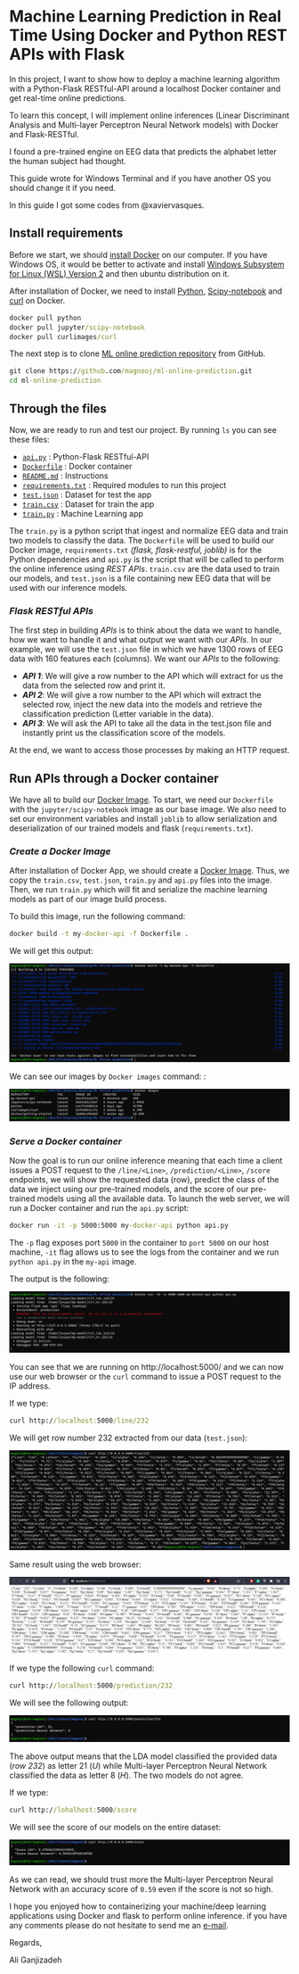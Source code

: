 # Machine Learning Prediction in Real Time Using Docker and Python REST APIs with Flask

In this project, I want to show how to deploy a machine learning algorithm with a Python-Flask RESTful-API around a localhost Docker container and get real-time online predictions.

To learn this concept, I will implement online inferences (Linear Discriminant Analysis and Multi-layer Perceptron Neural Network models) with Docker and Flask-RESTful.

I found a pre-trained engine on EEG data that predicts the alphabet letter the human subject had thought.

This guide wrote for Windows Terminal and if you have another OS you should change it if you need.

In this guide I got some codes from @xaviervasques. 

## Install requirements

Before we start, we should [install Docker](https://docs.docker.com/desktop/) on our computer. If you have Windows OS, it would be better to activate and install [Windows Subsystem for Linux (WSL) Version 2](https://docs.microsoft.com/en-us/windows/wsl/install) and then ubuntu distribution on it.

After installation of Docker, we need to install [Python](https://hub.docker.com/_/python), [Scipy-notebook](https://hub.docker.com/r/jupyter/scipy-notebook) and [curl](https://hub.docker.com/r/curlimages/curl) on Docker.

``` bat
docker pull python
docker pull jupyter/scipy-notebook
docker pull curlimages/curl
```

The next step is to clone [ML online prediction repository](https://github.com/magnooj/ml-online-prediction) from GitHub.

``` bat
git clone https://github.com/magnooj/ml-online-prediction.git
cd ml-online-prediction
```

## Through the files

Now, we are ready to run and test our project. By running `ls` you can see these files:

- [`api.py`](https://github.com/magnooj/ml-online-prediction/blob/main/api.py) : Python-Flask RESTful-API
- [`Dockerfile`](https://github.com/magnooj/ml-online-prediction/blob/main/Dockerfile) : Docker container
- [`README.md`](https://github.com/magnooj/ml-online-prediction/blob/main/README.md) : Instructions
- [`requirements.txt`](https://github.com/magnooj/ml-online-prediction/blob/main/requirements.txt) : Required modules to run this project
- [`test.json`](https://github.com/magnooj/ml-online-prediction/blob/main/test.json) : Dataset for test the app
- [`train.csv`](https://github.com/magnooj/ml-online-prediction/blob/main/train.csv) : Dataset for train the app
- [`train.py`](https://github.com/magnooj/ml-online-prediction/blob/main/train.py) : Machine Learning app

The ``train.py`` is a python script that ingest and normalize EEG data and train two models to classify the data. The `Dockerfile` will be used to build our Docker image, `requirements.txt` *(flask, flask-restful, joblib)* is for the Python dependencies and `api.py` is the script that will be called to perform the online inference using *REST APIs*. `train.csv` are the data used to train our models, and `test.json` is a file containing new EEG data that will be used with our inference models.

### ***Flask RESTful APIs***

The first step in building *APIs* is to think about the data we want to handle, how we want to handle it and what output we want with our *APIs*. In our example, we will use the `test.json` file in which we have 1300 rows of EEG data with 160 features each (columns). We want our *APIs* to the following:

- ***API 1***: We will give a row number to the API which will extract for us the data from the selected row and print it.
- ***API 2***: We will give a row number to the API which will extract the selected row, inject the new data into the models and retrieve the classification prediction (Letter variable in the data).
- ***API 3***: We will ask the API to take all the data in the test.json file and instantly print us the classification score of the models.

At the end, we want to access those processes by making an HTTP request.

## Run APIs through a Docker container

We have all to build our [Docker Image](https://docs.docker.com/engine/reference/commandline/images/). To start, we need our `Dockerfile` with the `jupyter/scipy-notebook` image as our base image. We also need to set our environment variables and install `joblib` to allow serialization and deserialization of our trained models and flask (`requirements.txt`).

### ***Create a Docker Image***

After installation of Docker App, we should create a [Docker Image](https://docs.docker.com/engine/reference/commandline/images/). Thus, we copy the `train.csv`, `test.json`, `train.py` and `api.py` files into the image. Then, we run `train.py` which will fit and serialize the machine learning models as part of our image build process.

To build this image, run the following command:

``` bat
docker build -t my-docker-api -f Dockerfile .
```

We will get this output:

<img src="https://github.com/magnooj/ml-online-prediction/blob/main/images/1.png">

We can see our images by `Docker images` command: :

<img src="https://github.com/magnooj/ml-online-prediction/blob/main/images/2.png">

### ***Serve a Docker container***

Now the goal is to run our online inference meaning that each time a client issues a POST request to the `/line/<Line>`, `/prediction/<Line>`, `/score` endpoints, we will show the requested data (row), predict the class of the data we inject using our pre-trained models, and the score of our pre-trained models using all the available data. To launch the web server, we will run a Docker container and run the `api.py` script:

``` bat
docker run -it -p 5000:5000 my-docker-api python api.py
```

The `-p` flag exposes port `5000` in the container to `port 5000` on our host machine, `-it` flag allows us to see the logs from the container and we run `python api.py` in the `my-api` image.

The output is the following:

<img src="https://github.com/magnooj/ml-online-prediction/blob/main/images/3.png">

You can see that we are running on http://localhost:5000/ and we can now use our web browser or the `curl` command to issue a POST request to the IP address.

If we type:

``` bat
curl http://localhost:5000/line/232
```

We will get row number 232 extracted from our data (`test.json`):

<img src="https://github.com/magnooj/ml-online-prediction/blob/main/images/4.png">

Same result using the web browser:

<img src="https://github.com/magnooj/ml-online-prediction/blob/main/images/5.png">

If we type the following `curl` command:

``` bat
curl http://localhost:5000/prediction/232
```

We will see the following output:

<img src="https://github.com/magnooj/ml-online-prediction/blob/main/images/6.png">

The above output means that the LDA model classified the provided data (*row 232*) as letter 21 (*U*) while Multi-layer Perceptron Neural Network classified the data as letter 8 (*H*). The two models do not agree.

If we type:

``` bat
curl http://lohalhost:5000/score
```

We will see the score of our models on the entire dataset:

<img src="https://github.com/magnooj/ml-online-prediction/blob/main/images/7.png">

As we can read, we should trust more the Multi-layer Perceptron Neural Network with an accuracy score of `0.59` even if the score is not so high.

I hope you enjoyed how to containerizing your machine/deep learning applications using Docker and flask to perform online inference. if you have any comments please do not hesitate to send me an [e-mail](mailto:magnooj@gmail.com).

Regards,

Ali Ganjizadeh
